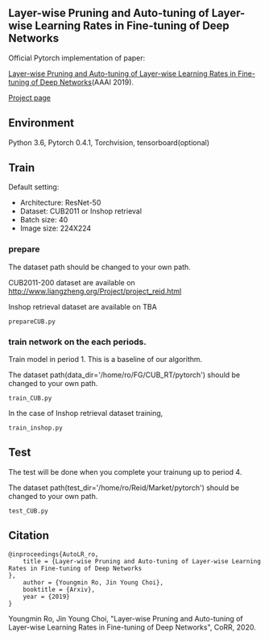 ## Layer-wise Pruning and Auto-tuning of Layer-wise Learning Rates in Fine-tuning of Deep Networks

Official Pytorch implementation of paper:

[Layer-wise Pruning and Auto-tuning of Layer-wise Learning Rates in Fine-tuning of Deep Networks](https://arxiv.org/abs/1901.06140)(AAAI 2019).

[Project page](https://sites.google.com/view/youngmin-ro-vision/home/rollback?authuser=0)



## Environment
Python 3.6, Pytorch 0.4.1, Torchvision, tensorboard(optional)


## Train 
Default setting:
- Architecture: ResNet-50
- Dataset: CUB2011 or Inshop retrieval
- Batch size: 40
- Image size: 224X224


### prepare
The dataset path should be changed to your own path.

CUB2011-200 dataset are available on http://www.liangzheng.org/Project/project_reid.html

Inshop retrieval dataset are available on TBA

```
prepareCUB.py 
```

### train network on the each periods. 

Train model in period 1. This is a baseline of our algorithm. 

The dataset path(data_dir='/home/ro/FG/CUB_RT/pytorch') should be changed to your own path.


```
train_CUB.py
```

In the case of Inshop retrieval dataset training, 

```
train_inshop.py
```

## Test

The test will be done when you complete your trainung up to period 4. 

The dataset path(test_dir='/home/ro/Reid/Market/pytorch') should be changed to your own path.

```
test_CUB.py
```



## Citation

```
@inproceedings{AutoLR_ro,
	title = {Layer-wise Pruning and Auto-tuning of Layer-wise Learning Rates in Fine-tuning of Deep Networks
},
	author = {Youngmin Ro, Jin Young Choi},
	booktitle = {Arxiv},
	year = {2019}
}
```
Youngmin Ro, Jin Young Choi, 
"Layer-wise Pruning and Auto-tuning of Layer-wise Learning Rates in Fine-tuning of Deep Networks", CoRR, 2020.



